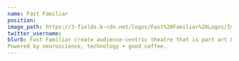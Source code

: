 ```yaml
---
name: Fast Familiar
position: 
image_path: https://3-fields.b-cdn.net/logos/Fast%20Familiar%20Logos/Image.png
twitter_username:
blurb: Fast Familiar create audience-centric theatre that is part art & part social experiment.
Powered by neuroscience, technology + good coffee.
---
```

